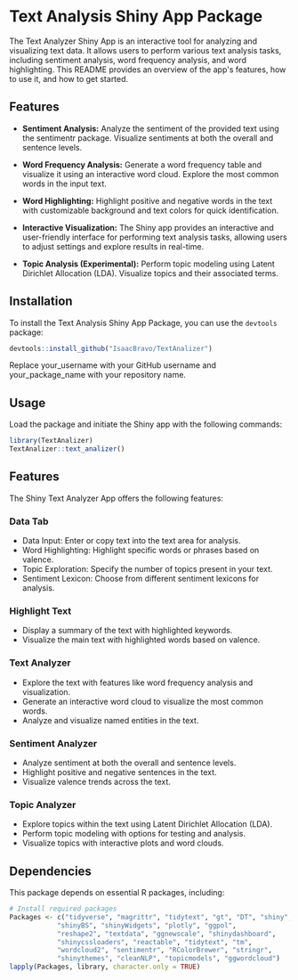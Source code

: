 # Text Analysis Shiny App Package

The Text Analyzer Shiny App is an interactive tool for analyzing and visualizing text data. It allows users to perform various text analysis tasks, including sentiment analysis, word frequency analysis, and word highlighting. This README provides an overview of the app's features, how to use it, and how to get started.

## Features

-   **Sentiment Analysis:** Analyze the sentiment of the provided text using the sentimentr package. Visualize sentiments at both the overall and sentence levels.

-   **Word Frequency Analysis:** Generate a word frequency table and visualize it using an interactive word cloud. Explore the most common words in the input text.

-   **Word Highlighting:** Highlight positive and negative words in the text with customizable background and text colors for quick identification.

-   **Interactive Visualization:** The Shiny app provides an interactive and user-friendly interface for performing text analysis tasks, allowing users to adjust settings and explore results in real-time.

-   **Topic Analysis (Experimental):** Perform topic modeling using Latent Dirichlet Allocation (LDA). Visualize topics and their associated terms.

## Installation

To install the Text Analysis Shiny App Package, you can use the `devtools` package:

``` r
devtools::install_github("IsaacBravo/TextAnalizer")
```

Replace your_username with your GitHub username and your_package_name with your repository name.

## Usage

Load the package and initiate the Shiny app with the following commands:

``` r
library(TextAnalizer)
TextAnalizer::text_analizer()
```

## Features

The Shiny Text Analyzer App offers the following features:

### Data Tab

-   Data Input: Enter or copy text into the text area for analysis.
-   Word Highlighting: Highlight specific words or phrases based on valence.
-   Topic Exploration: Specify the number of topics present in your text.
-   Sentiment Lexicon: Choose from different sentiment lexicons for analysis.

### Highlight Text

-   Display a summary of the text with highlighted keywords.
-   Visualize the main text with highlighted words based on valence.

### Text Analyzer

-   Explore the text with features like word frequency analysis and visualization.
-   Generate an interactive word cloud to visualize the most common words.
-   Analyze and visualize named entities in the text.

### Sentiment Analyzer

-   Analyze sentiment at both the overall and sentence levels.
-   Highlight positive and negative sentences in the text.
-   Visualize valence trends across the text.

### Topic Analyzer

-   Explore topics within the text using Latent Dirichlet Allocation (LDA).
-   Perform topic modeling with options for testing and analysis.
-   Visualize topics with interactive plots and word clouds.

## Dependencies

This package depends on essential R packages, including:

``` r
# Install required packages
Packages <- c("tidyverse", "magrittr", "tidytext", "gt", "DT", "shiny",
            "shinyBS", "shinyWidgets", "plotly", "ggpol",
            "reshape2", "textdata", "ggnewscale", "shinydashboard",
            "shinycssloaders", "reactable", "tidytext", "tm",
            "wordcloud2", "sentimentr", "RColorBrewer", "stringr",
            "shinythemes", "cleanNLP", "topicmodels", "ggwordcloud")
lapply(Packages, library, character.only = TRUE)
```

